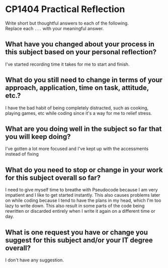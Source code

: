 # CP1404 Practical Reflection

Write short but thoughtful answers to each of the following.  
Replace each `...` with your meaningful answer.

## What have you changed about your process in this subject based on your personal reflection?

I've started recording time it takes for me to start and finish.

## What do you still need to change in terms of your approach, application, time on task, attitude, etc.?

I have the bad habit of being completely distracted, such as cooking, playing games, etc while coding since it's a way for me to relief stress. 

## What are you doing well in the subject so far that you will keep doing?

I've gotten a lot more focused and I've kept up with the accessments instead of fixing 

## What do you need to stop or change in your work for this subject overall so far?

I need to give myself time to breathe with Pseudocode because I am very impatient and I like to get started instantly. This also causes problems later on while coding because I tend to have the plans in my head, which I'm too lazy to write down. This also result in some parts of the code being rewritten or discarded entirely when I write it again on a different time or day.

## What is one request you have or change you suggest for this subject and/or your IT degree overall?

I don't have any suggestion.

